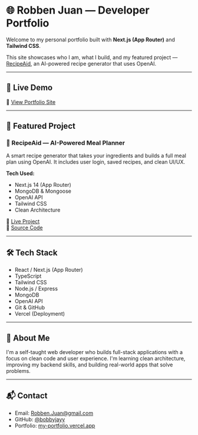 # 🌐 Robben Juan — Developer Portfolio

Welcome to my personal portfolio built with **Next.js (App Router)** and **Tailwind CSS**.

This site showcases who I am, what I build, and my featured project — [RecipeAid](https://recipe-aid-nextjs.vercel.app), an AI-powered recipe generator that uses OpenAI.

---

## 🚀 Live Demo

🔗 [View Portfolio Site](https://my-portfolio-robbens-projects.vercel.app)

---

## 📸 Featured Project

### 🧠 RecipeAid — AI-Powered Meal Planner

A smart recipe generator that takes your ingredients and builds a full meal plan using OpenAI. It includes user login, saved recipes, and clean UI/UX.

**Tech Used:**

- Next.js 14 (App Router)
- MongoDB & Mongoose
- OpenAI API
- Tailwind CSS
- Clean Architecture

🔗 [Live Project](https://my-portfolio-robbens-projects.vercel.app)  
🔗 [Source Code](https://github.com/bobbyjayy/recipeaidnextjs)

---

## 🛠️ Tech Stack

- React / Next.js (App Router)
- TypeScript
- Tailwind CSS
- Node.js / Express
- MongoDB
- OpenAI API
- Git & GitHub
- Vercel (Deployment)

---

## 👤 About Me

I'm a self-taught web developer who builds full-stack applications with a focus on clean code and user experience. I'm learning clean architecture, improving my backend skills, and building real-world apps that solve problems.

---

## 📬 Contact

- Email: [Robben.Juan@gmail.com](Robben.Juan@gmail.com)
- GitHub: [@bobbyjayy](https://github.com/bobbyjayy)
- Portfolio: [my-portfolio.vercel.app](https://my-portfolio-robbens-projects.vercel.app)
